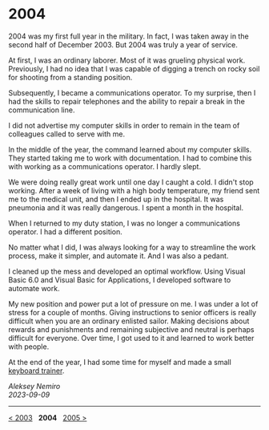 # 2004

2004 was my first full year in the military. In fact, I was taken away in the second half of December 2003. But 2004 was truly a year of service.

At first, I was an ordinary laborer. Most of it was grueling physical work. Previously, I had no idea that I was capable of digging a trench on rocky soil for shooting from a standing position.

Subsequently, I became a communications operator. To my surprise, then I had the skills to repair telephones and the ability to repair a break in the communication line.

I did not advertise my computer skills in order to remain in the team of colleagues called to serve with me.

In the middle of the year, the command learned about my computer skills. They started taking me to work with documentation. I had to combine this with working as a communications operator. I hardly slept.

We were doing really great work until one day I caught a cold. I didn't stop working. After a week of living with a high body temperature, my friend sent me to the medical unit, and then I ended up in the hospital.
It was pneumonia and it was really dangerous. I spent a month in the hospital.

When I returned to my duty station, I was no longer a communications operator. I had a different position.

No matter what I did, I was always looking for a way to streamline the work process, make it simpler, and automate it. And I was also a pedant.

I cleaned up the mess and developed an optimal workflow. Using Visual Basic 6.0 and Visual Basic for Applications, I developed software to automate work.

My new position and power put a lot of pressure on me. I was under a lot of stress for a couple of months.
Giving instructions to senior officers is really difficult when you are an ordinary enlisted sailor.
Making decisions about rewards and punishments and remaining subjective and neutral is perhaps difficult for everyone.
Over time, I got used to it and learned to work better with people.

At the end of the year, I had some time for myself and made a small [keyboard trainer](assets/keyboard_trainer.md).

_Aleksey Nemiro  
2023-09-09_

---
[< 2003](/2003) &nbsp; **2004** &nbsp; [2005 >](/2005)
